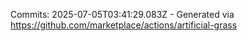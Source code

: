 Commits: 2025-07-05T03:41:29.083Z - Generated via https://github.com/marketplace/actions/artificial-grass
<br>
